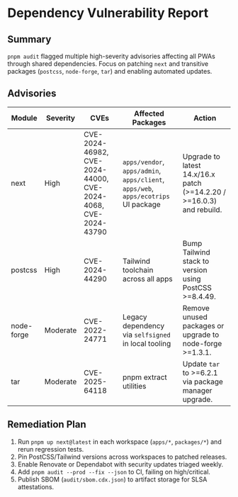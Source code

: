 # Dependency Vulnerability Report

## Summary
`pnpm audit` flagged multiple high-severity advisories affecting all PWAs through shared dependencies. Focus on patching `next` and transitive packages (`postcss`, `node-forge`, `tar`) and enabling automated updates.

## Advisories
| Module | Severity | CVEs | Affected Packages | Action |
| --- | --- | --- | --- | --- |
| next | High | CVE-2024-46982, CVE-2024-44000, CVE-2024-4068, CVE-2024-43790 | `apps/vendor`, `apps/admin`, `apps/client`, `apps/web`, `apps/ecotrips` UI package | Upgrade to latest 14.x/16.x patch (>=14.2.20 / >=16.0.3) and rebuild. |
| postcss | High | CVE-2024-44290 | Tailwind toolchain across all apps | Bump Tailwind stack to version using PostCSS >=8.4.49. |
| node-forge | Moderate | CVE-2022-24771 | Legacy dependency via `selfsigned` in local tooling | Remove unused packages or upgrade to node-forge >=1.3.1. |
| tar | Moderate | CVE-2025-64118 | pnpm extract utilities | Update `tar` to >=6.2.1 via package manager upgrade. |

## Remediation Plan
1. Run `pnpm up next@latest` in each workspace (`apps/*`, `packages/*`) and rerun regression tests.
2. Pin PostCSS/Tailwind versions across workspaces to patched releases.
3. Enable Renovate or Dependabot with security updates triaged weekly.
4. Add `pnpm audit --prod --fix --json` to CI, failing on high/critical.
5. Publish SBOM (`audit/sbom.cdx.json`) to artifact storage for SLSA attestations.
